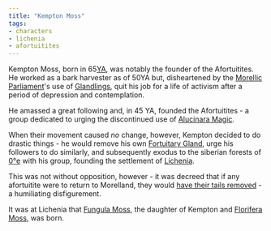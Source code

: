 ```yaml
---
title: "Kempton Moss"
tags:
- characters
- lichenia
- afortuitites
---
```

Kempton Moss, born in 65[YA](timeline/years-ago.md), was notably the founder of the Afortuitites. He worked as a bark harvester as of 50YA but, disheartened by the [Morellic Parliament](cultures/morellic/morelland/parliament.md)'s use of [Glandlings](fauna/artificial/glandlings.md), quit his job for a life of activism after a period of depression and contemplation.

He amassed a great following and, in 45 YA, founded the Afortuitites - a group dedicated to urging the discontinued use of [Alucinara Magic](alucinara/alucinarium.md).

When their movement caused *no* change, however, Kempton decided to do drastic things - he would remove his own [Fortuitary Gland](fauna/biology/fortuitary-gland.md), urge his followers to do similarly, and subsequently exodus to the siberian forests of [0°e](locations/0th-realm.md) with his group, founding the settlement of [Lichenia](cultures/lichenian/lichenia.md).

This was not without opposition, however - it was decreed that if any afortuitite were to return to Morelland, they would [have their tails removed](cultures/morellic/tail-removal.md) - a humiliating disfigurement.

It was at Lichenia that [Fungula Moss](characters/lichenia/fungula-moss.md), the daughter of Kempton and [Florifera Moss](characters/lichenia/florifera-moss.md), was born.